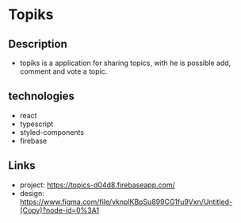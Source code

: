 # Topiks

## Description
   - topiks is a application for sharing topics, with he is possible add, comment and vote a topic.
   
## technologies

* react
* typescript
* styled-components
* firebase

## Links
* project: https://topics-d04d8.firebaseapp.com/
* design: https://www.figma.com/file/vknplKBpSu899CG1fu9Vxn/Untitled-(Copy)?node-id=0%3A1
